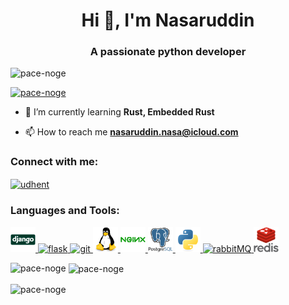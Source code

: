 <h1 align="center">Hi 👋, I'm Nasaruddin</h1>
<h3 align="center">A passionate python developer</h3>

<p align="left"> <img src="https://komarev.com/ghpvc/?username=pace-noge&label=Profile%20views&color=0e75b6&style=flat" alt="pace-noge" /> </p>

<p align="left"> <a href="https://github.com/ryo-ma/github-profile-trophy"><img src="https://github-profile-trophy.vercel.app/?username=pace-noge" alt="pace-noge" /></a> </p>

- 🌱 I’m currently learning **Rust, Embedded Rust**

- 📫 How to reach me **nasaruddin.nasa@icloud.com**

<h3 align="left">Connect with me:</h3>
<p align="left">
<a href="https://linkedin.com/in/udhent" target="blank"><img align="center" src="https://raw.githubusercontent.com/rahuldkjain/github-profile-readme-generator/master/src/images/icons/Social/linked-in-alt.svg" alt="udhent" height="30" width="40" /></a>
</p>

<h3 align="left">Languages and Tools:</h3>
<p align="left"> <a href="https://www.djangoproject.com/" target="_blank"> <img src="https://raw.githubusercontent.com/devicons/devicon/master/icons/django/django-original.svg" alt="django" width="40" height="40"/> </a> <a href="https://flask.palletsprojects.com/" target="_blank"> <img src="https://www.vectorlogo.zone/logos/pocoo_flask/pocoo_flask-icon.svg" alt="flask" width="40" height="40"/> </a> <a href="https://git-scm.com/" target="_blank"> <img src="https://www.vectorlogo.zone/logos/git-scm/git-scm-icon.svg" alt="git" width="40" height="40"/> </a> <a href="https://www.linux.org/" target="_blank"> <img src="https://raw.githubusercontent.com/devicons/devicon/master/icons/linux/linux-original.svg" alt="linux" width="40" height="40"/> </a> <a href="https://www.nginx.com" target="_blank"> <img src="https://raw.githubusercontent.com/devicons/devicon/master/icons/nginx/nginx-original.svg" alt="nginx" width="40" height="40"/> </a> <a href="https://www.postgresql.org" target="_blank"> <img src="https://raw.githubusercontent.com/devicons/devicon/master/icons/postgresql/postgresql-original-wordmark.svg" alt="postgresql" width="40" height="40"/> </a> <a href="https://www.python.org" target="_blank"> <img src="https://raw.githubusercontent.com/devicons/devicon/master/icons/python/python-original.svg" alt="python" width="40" height="40"/> </a> <a href="https://www.rabbitmq.com" target="_blank"> <img src="https://www.vectorlogo.zone/logos/rabbitmq/rabbitmq-icon.svg" alt="rabbitMQ" width="40" height="40"/> </a> <a href="https://redis.io" target="_blank"> <img src="https://raw.githubusercontent.com/devicons/devicon/master/icons/redis/redis-original-wordmark.svg" alt="redis" width="40" height="40"/> </a> </p>

<p><img align="left" src="https://github-readme-stats.vercel.app/api/top-langs?username=pace-noge&show_icons=true&locale=en&layout=compact" alt="pace-noge" /></p>

<p>&nbsp;<img align="center" src="https://github-readme-stats.vercel.app/api?username=pace-noge&show_icons=true&locale=en" alt="pace-noge" /></p>

<p><img align="center" src="https://github-readme-streak-stats.herokuapp.com/?user=pace-noge&" alt="pace-noge" /></p>
